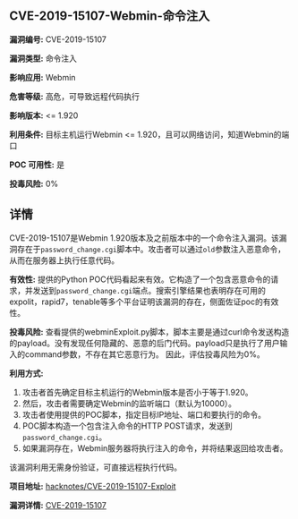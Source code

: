 ## CVE-2019-15107-Webmin-命令注入

**漏洞编号:** CVE-2019-15107

**漏洞类型:** 命令注入

**影响应用:** Webmin

**危害等级:** 高危，可导致远程代码执行

**影响版本:** <= 1.920

**利用条件:** 目标主机运行Webmin <= 1.920，且可以网络访问，知道Webmin的端口

**POC 可用性:** 是

**投毒风险:** 0%

## 详情

CVE-2019-15107是Webmin 1.920版本及之前版本中的一个命令注入漏洞。该漏洞存在于`password_change.cgi`脚本中。攻击者可以通过`old`参数注入恶意命令，从而在服务器上执行任意代码。

**有效性:**
提供的Python POC代码看起来有效。它构造了一个包含恶意命令的请求，并发送到`password_change.cgi`端点。搜索引擎结果也表明存在可用的expolit，rapid7，tenable等多个平台证明该漏洞的存在，侧面佐证poc的有效性。

**投毒风险:**
查看提供的webminExploit.py脚本，脚本主要是通过curl命令发送构造的payload。没有发现任何隐藏的、恶意的后门代码。payload只是执行了用户输入的command参数，不存在其它恶意行为。 因此，评估投毒风险为0%。

**利用方式:**
1.  攻击者首先确定目标主机运行的Webmin版本是否小于等于1.920。
2.  然后，攻击者需要确定Webmin的监听端口（默认为10000）。
3.  攻击者使用提供的POC脚本，指定目标IP地址、端口和要执行的命令。
4.  POC脚本构造一个包含注入命令的HTTP POST请求，发送到`password_change.cgi`。
5.  如果漏洞存在，Webmin服务器将执行注入的命令，并将结果返回给攻击者。

该漏洞利用无需身份验证，可直接远程执行代码。

**项目地址:** [hacknotes/CVE-2019-15107-Exploit](https://github.com/hacknotes/CVE-2019-15107-Exploit)

**漏洞详情:** [CVE-2019-15107](https://nvd.nist.gov/vuln/detail/CVE-2019-15107)